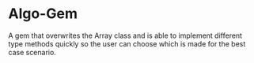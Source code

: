 # Algo-Gem
A gem that overwrites the Array class and is able to implement different type methods quickly so the user can choose which is made for the best case scenario.
